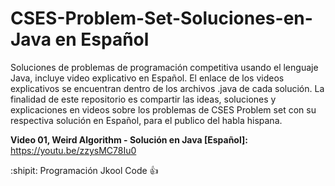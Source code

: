 # CSES-Problem-Set-Soluciones-en-Java en Español
Soluciones de problemas de programación competitiva usando el lenguaje Java, incluye video explicativo en Español.
El enlace de los videos explicativos se encuentran dentro de los archivos .java de cada solución.
La finalidad de este repositorio es compartir las ideas, soluciones y explicaciones en videos sobre los problemas 
de CSES Problem set con su respectiva solución en Español, para el publico del habla hispana.

**Video 01, Weird Algorithm - Solución en Java [Español]:**
https://youtu.be/zzysMC78Iu0

:shipit: Programación Jkool Code :+1:
